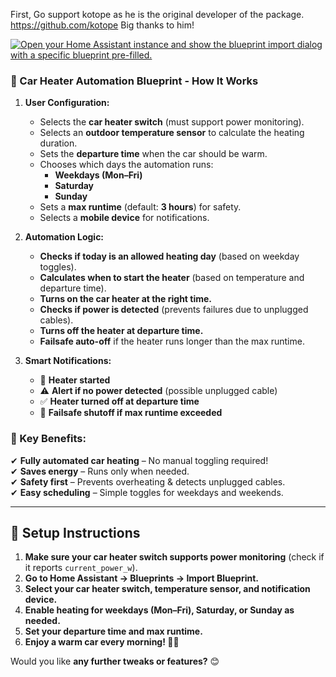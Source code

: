 First, Go support kotope as he is the original developer of the package.
https://github.com/kotope
Big thanks to him!

[![Open your Home Assistant instance and show the blueprint import dialog with a specific blueprint pre-filled.](https://my.home-assistant.io/badges/blueprint_import.svg)](https://my.home-assistant.io/redirect/blueprint_import/?blueprint_url=https%3A%2F%2Fgithub.com%2Fcmragnar%2Fha_car_heater_switch%2Fblob%2Fmain%2FCar_heater_switch.yaml)

### **🚗 Car Heater Automation Blueprint - How It Works**  

1. **User Configuration:**  
   - Selects the **car heater switch** (must support power monitoring).  
   - Selects an **outdoor temperature sensor** to calculate the heating duration.  
   - Sets the **departure time** when the car should be warm.  
   - Chooses which days the automation runs:  
     - **Weekdays (Mon–Fri)**  
     - **Saturday**  
     - **Sunday**  
   - Sets a **max runtime** (default: **3 hours**) for safety.  
   - Selects a **mobile device** for notifications.  

2. **Automation Logic:**  
   - **Checks if today is an allowed heating day** (based on weekday toggles).  
   - **Calculates when to start the heater** (based on temperature and departure time).  
   - **Turns on the car heater at the right time.**  
   - **Checks if power is detected** (prevents failures due to unplugged cables).  
   - **Turns off the heater at departure time.**  
   - **Failsafe auto-off** if the heater runs longer than the max runtime.  

3. **Smart Notifications:**  
   - 📢 **Heater started**  
   - ⚠️ **Alert if no power detected** (possible unplugged cable)  
   - ✅ **Heater turned off at departure time**  
   - 🛑 **Failsafe shutoff if max runtime exceeded**  

### **🎯 Key Benefits:**  
✔ **Fully automated car heating** – No manual toggling required!  
✔ **Saves energy** – Runs only when needed.  
✔ **Safety first** – Prevents overheating & detects unplugged cables.  
✔ **Easy scheduling** – Simple toggles for weekdays and weekends.  

---

## 🔧 **Setup Instructions**
1. **Make sure your car heater switch supports power monitoring** (check if it reports `current_power_w`).  
2. **Go to Home Assistant → Blueprints → Import Blueprint.**  
3. **Select your car heater switch, temperature sensor, and notification device.**  
4. **Enable heating for weekdays (Mon–Fri), Saturday, or Sunday as needed.**  
5. **Set your departure time and max runtime.**  
6. **Enjoy a warm car every morning! 🚗🔥**  

Would you like **any further tweaks or features?** 😊
